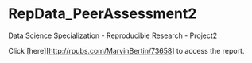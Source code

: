 # RepData_PeerAssessment2
Data Science Specialization - Reproducible Research - Project2

Click [here][http://rpubs.com/MarvinBertin/73658] to access the report.